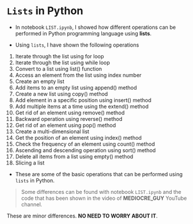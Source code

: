 # `Lists` in Python

* In notebook `LIST.ipynb`, I showed how different operations can be performed in Python programming language using **lists**.

* Using `lists`, I have shown the following operations

<ol>
<li> Iterate through the list using for loop </li>
<li> Iterate through the list using while loop </li>
<li> Convert to a list using list() function </li>
<li> Access an element from the list using index number </li>
<li> Create an empty list </li>
<li> Add items to an empty list using append() method </li>
<li> Create a new list using copy() method </li>
<li> Add element in a specific position using insert() method </li>
<li> Add multiple items at a time using the extend() method </li>
<li> Get rid of an element using remove() method </li>
<li> Backward operation using reverse() method </li>
<li> Get rid of an element using pop() method </li>
<li> Create a multi-dimensional list </li>
<li> Get the position of an element using index() method </li>
<li> Check the frequency of an element using count() method </li>
<li> Ascending and descending operation using sort() method </li>
<li> Delete all items from a list using empty() method </li>
<li> Slicing a list </li>
</ol>

* These are some of the basic operations that can be performed using `lists` in Python.

> Some differences can be found with notebook `LIST.ipynb` and the code that has been shown in the video of __MEDIOCRE_GUY__ YouTube channel.

These are minor differences. __NO NEED TO WORRY ABOUT IT__.
